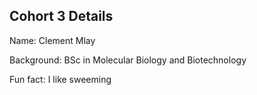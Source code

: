 ## Cohort 3 Details


Name: Clement Mlay

Background: BSc in Molecular Biology and Biotechnology

Fun fact: I like sweeming
